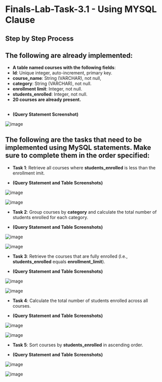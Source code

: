 # Finals-Lab-Task-3.1 - Using MYSQL Clause

## Step by Step Process

## The following are already implemented:

- **A table named **courses** with the following fields**:
- **Id**: Unique integer, auto-increment, primary key.
- **course_name**: String (VARCHAR), not null,
- **category**: String (VARCHAR), not null.
- **enrollment limit**: Integer, not null.
- **students_enrolled**: Integer, not null.
- **20 courses are already present.**

##
- **(Query Statement Screenshot)**

![image](https://github.com/user-attachments/assets/54ee6185-44da-4673-89eb-17a9549c291d)


## The following are the tasks that need to be implemented using MySQL statements. Make sure to complete them in the order specified:
- **Task 1**: Retrieve all courses where **students_enrolled** is less than the enrollment imit.

- **(Query Statement and Table Screenshots)**

![image](https://github.com/user-attachments/assets/0ac1e0ba-bcb1-4e00-a0ac-2428b7e6240f)

![image](https://github.com/user-attachments/assets/b944b778-7c2c-476b-bc20-6a44405e8c35)


- **Task 2**: Group courses by **category** and calculate the total number of students enrolled for each category.

- **(Query Statement and Table Screenshots)**

![image](https://github.com/user-attachments/assets/794edbca-785e-4fd5-9341-9436a7befb76)

![image](https://github.com/user-attachments/assets/a93842fe-7941-4c80-bbc1-c68125ff6767)


- **Task 3**: Retrieve the courses that are fully enrolled (l.e., **students_enrolled** equals **enrollment_limit**).

- **(Query Statement and Table Screenshots)**

![image](https://github.com/user-attachments/assets/93a867f0-199f-4c0a-9fc2-512d8c66d4c5)

![image](https://github.com/user-attachments/assets/ce9e503b-86d1-42ed-b80b-6f35a12ff8cf)

- **Task 4**: Calculate the total number of students enrolled across all courses.

- **(Query Statement and Table Screenshots)**

![image](https://github.com/user-attachments/assets/54e99c9e-15e4-4c4a-a04f-243d41c3a132)

![image](https://github.com/user-attachments/assets/ffc72ab1-1307-4533-9da1-286e9e69b133)

- **Task 5**: Sort courses by **students_enrolled** in ascending order.

- **(Query Statement and Table Screenshots)**

![image](https://github.com/user-attachments/assets/44a1b593-8639-48aa-84b5-e0c155a5671e)

![image](https://github.com/user-attachments/assets/4c552245-c89a-4dac-94f8-f9da18bc1959)


